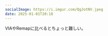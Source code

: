 ```yaml
---
socialImage: https://i.imgur.com/QgJotNV.jpeg
date: 2025-01-01T20:18
---
```


VIAやRemapに比べるとちょっと難しい。

